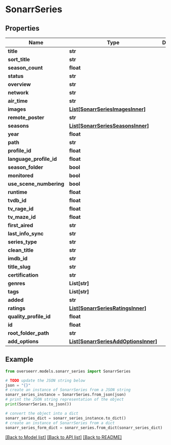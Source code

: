# SonarrSeries


## Properties

Name | Type | Description | Notes
------------ | ------------- | ------------- | -------------
**title** | **str** |  | [optional] 
**sort_title** | **str** |  | [optional] 
**season_count** | **float** |  | [optional] 
**status** | **str** |  | [optional] 
**overview** | **str** |  | [optional] 
**network** | **str** |  | [optional] 
**air_time** | **str** |  | [optional] 
**images** | [**List[SonarrSeriesImagesInner]**](SonarrSeriesImagesInner.md) |  | [optional] 
**remote_poster** | **str** |  | [optional] 
**seasons** | [**List[SonarrSeriesSeasonsInner]**](SonarrSeriesSeasonsInner.md) |  | [optional] 
**year** | **float** |  | [optional] 
**path** | **str** |  | [optional] 
**profile_id** | **float** |  | [optional] 
**language_profile_id** | **float** |  | [optional] 
**season_folder** | **bool** |  | [optional] 
**monitored** | **bool** |  | [optional] 
**use_scene_numbering** | **bool** |  | [optional] 
**runtime** | **float** |  | [optional] 
**tvdb_id** | **float** |  | [optional] 
**tv_rage_id** | **float** |  | [optional] 
**tv_maze_id** | **float** |  | [optional] 
**first_aired** | **str** |  | [optional] 
**last_info_sync** | **str** |  | [optional] 
**series_type** | **str** |  | [optional] 
**clean_title** | **str** |  | [optional] 
**imdb_id** | **str** |  | [optional] 
**title_slug** | **str** |  | [optional] 
**certification** | **str** |  | [optional] 
**genres** | **List[str]** |  | [optional] 
**tags** | **List[str]** |  | [optional] 
**added** | **str** |  | [optional] 
**ratings** | [**List[SonarrSeriesRatingsInner]**](SonarrSeriesRatingsInner.md) |  | [optional] 
**quality_profile_id** | **float** |  | [optional] 
**id** | **float** |  | [optional] 
**root_folder_path** | **str** |  | [optional] 
**add_options** | [**List[SonarrSeriesAddOptionsInner]**](SonarrSeriesAddOptionsInner.md) |  | [optional] 

## Example

```python
from overseerr.models.sonarr_series import SonarrSeries

# TODO update the JSON string below
json = "{}"
# create an instance of SonarrSeries from a JSON string
sonarr_series_instance = SonarrSeries.from_json(json)
# print the JSON string representation of the object
print(SonarrSeries.to_json())

# convert the object into a dict
sonarr_series_dict = sonarr_series_instance.to_dict()
# create an instance of SonarrSeries from a dict
sonarr_series_form_dict = sonarr_series.from_dict(sonarr_series_dict)
```
[[Back to Model list]](../README.md#documentation-for-models) [[Back to API list]](../README.md#documentation-for-api-endpoints) [[Back to README]](../README.md)



